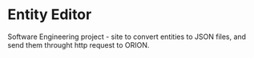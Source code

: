 # Entity Editor

Software Engineering project - site to convert entities to JSON files, and send them throught http request to ORION.
